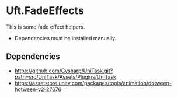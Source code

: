 ﻿# Uft.FadeEffects

This is some fade effect helpers.

* Dependencies must be installed manually.

## Dependencies

- https://github.com/Cysharp/UniTask.git?path=src/UniTask/Assets/Plugins/UniTask
- https://assetstore.unity.com/packages/tools/animation/dotween-hotween-v2-27676